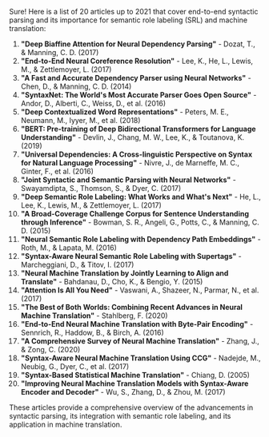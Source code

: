 Sure! Here is a list of 20 articles up to 2021 that cover end-to-end syntactic parsing and its importance for semantic role labeling (SRL) and machine translation:

1. **"Deep Biaffine Attention for Neural Dependency Parsing"** - Dozat, T., & Manning, C. D. (2017)
2. **"End-to-End Neural Coreference Resolution"** - Lee, K., He, L., Lewis, M., & Zettlemoyer, L. (2017)
3. **"A Fast and Accurate Dependency Parser using Neural Networks"** - Chen, D., & Manning, C. D. (2014)
4. **"SyntaxNet: The World's Most Accurate Parser Goes Open Source"** - Andor, D., Alberti, C., Weiss, D., et al. (2016)
5. **"Deep Contextualized Word Representations"** - Peters, M. E., Neumann, M., Iyyer, M., et al. (2018)
6. **"BERT: Pre-training of Deep Bidirectional Transformers for Language Understanding"** - Devlin, J., Chang, M. W., Lee, K., & Toutanova, K. (2019)
7. **"Universal Dependencies: A Cross-linguistic Perspective on Syntax for Natural Language Processing"** - Nivre, J., de Marneffe, M. C., Ginter, F., et al. (2016)
8. **"Joint Syntactic and Semantic Parsing with Neural Networks"** - Swayamdipta, S., Thomson, S., & Dyer, C. (2017)
9. **"Deep Semantic Role Labeling: What Works and What's Next"** - He, L., Lee, K., Lewis, M., & Zettlemoyer, L. (2017)
10. **"A Broad-Coverage Challenge Corpus for Sentence Understanding through Inference"** - Bowman, S. R., Angeli, G., Potts, C., & Manning, C. D. (2015)
11. **"Neural Semantic Role Labeling with Dependency Path Embeddings"** - Roth, M., & Lapata, M. (2016)
12. **"Syntax-Aware Neural Semantic Role Labeling with Supertags"** - Marcheggiani, D., & Titov, I. (2017)
13. **"Neural Machine Translation by Jointly Learning to Align and Translate"** - Bahdanau, D., Cho, K., & Bengio, Y. (2015)
14. **"Attention Is All You Need"** - Vaswani, A., Shazeer, N., Parmar, N., et al. (2017)
15. **"The Best of Both Worlds: Combining Recent Advances in Neural Machine Translation"** - Stahlberg, F. (2020)
16. **"End-to-End Neural Machine Translation with Byte-Pair Encoding"** - Sennrich, R., Haddow, B., & Birch, A. (2016)
17. **"A Comprehensive Survey of Neural Machine Translation"** - Zhang, J., & Zong, C. (2020)
18. **"Syntax-Aware Neural Machine Translation Using CCG"** - Nadejde, M., Neubig, G., Dyer, C., et al. (2017)
19. **"Syntax-Based Statistical Machine Translation"** - Chiang, D. (2005)
20. **"Improving Neural Machine Translation Models with Syntax-Aware Encoder and Decoder"** - Wu, S., Zhang, D., & Zhou, M. (2017)

These articles provide a comprehensive overview of the advancements in syntactic parsing, its integration with semantic role labeling, and its application in machine translation.